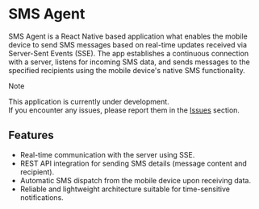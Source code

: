 ﻿# SMS Agent


SMS Agent is a React Native based application what enables the mobile device to send SMS messages based on real-time updates received via Server-Sent Events (SSE). The app establishes a continuous connection with a server, listens for incoming SMS data, and sends messages to the specified recipients using the mobile device's native SMS functionality.

> [!Note]
> This application is currently under development.  
> If you encounter any issues, please report them in the [Issues](../../issues) section.

## Features
* Real-time communication with the server using SSE.
* REST API integration for sending SMS details (message content and recipient).
* Automatic SMS dispatch from the mobile device upon receiving data.
* Reliable and lightweight architecture suitable for time-sensitive notifications.
